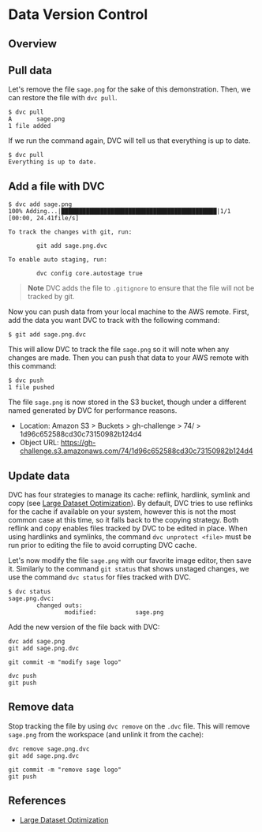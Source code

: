 # Data Version Control

## Overview

## Pull data




Let's remove the file `sage.png` for the sake of this demonstration. Then, we can restore the file
with `dvc pull`.

```console
$ dvc pull
A       sage.png
1 file added
```

If we run the command again, DVC will tell us that everything is up to date.

```console
$ dvc pull
Everything is up to date.
```

## Add a file with DVC

```console
$ dvc add sage.png
100% Adding...|████████████████████████████████████████████|1/1 [00:00, 24.41file/s]

To track the changes with git, run:

        git add sage.png.dvc

To enable auto staging, run:

        dvc config core.autostage true
```

> **Note** DVC adds the file to `.gitignore` to ensure that the file will not be tracked by git.

Now you can push data from your local machine to the AWS remote. First, add the data you want DVC to
track with the following command:

```console
$ git add sage.png.dvc
```

This will allow DVC to track the file `sage.png` so it will note when any changes are made. Then you
can push that data to your AWS remote with this command:

```console
$ dvc push
1 file pushed
```

The file `sage.png` is now stored in the S3 bucket, though under a different named generated by DVC
for performance reasons.

- Location: Amazon S3 > Buckets > gh-challenge > 74/ > 1d96c652588cd30c73150982b124d4
- Object URL: https://gh-challenge.s3.amazonaws.com/74/1d96c652588cd30c73150982b124d4

## Update data

DVC has four strategies to manage its cache: reflink, hardlink, symlink and copy (see [Large Dataset
Optimization]). By default, DVC tries to use reflinks for the cache if available on your system,
however this is not the most common case at this time, so it falls back to the copying strategy.
Both reflink and copy enables files tracked by DVC to be edited in place. When using hardlinks and
symlinks, the command `dvc unprotect <file>` must be run prior to editing the file to avoid
corrupting DVC cache.

Let's now modify the file `sage.png` with our favorite image editor, then save it. Similarly to the
command `git status` that shows unstaged changes, we use the command `dvc status` for files tracked
with DVC.

```console
$ dvc status
sage.png.dvc:
        changed outs:
                modified:           sage.png
```

Add the new version of the file back with DVC:

```console
dvc add sage.png
git add sage.png.dvc

git commit -m "modify sage logo"

dvc push
git push
```

## Remove data

Stop tracking the file by using `dvc remove` on the `.dvc` file. This will remove `sage.png` from
the workspace (and unlink it from the cache):

```console
dvc remove sage.png.dvc
git add sage.png.dvc

git commit -m "remove sage logo"
git push
```

## References

- [Large Dataset Optimization]

[Large Dataset Optimization]: https://dvc.org/doc/user-guide/large-dataset-optimization